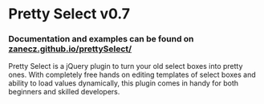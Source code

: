 # Pretty Select v0.7
### Documentation and examples can be found on [zanecz.github.io/prettySelect/](http://zanecz.github.io/prettySelect/)

Pretty Select is a jQuery plugin to turn your old select boxes into pretty ones. With completely free hands on editing templates of select boxes and ability to load values dynamically, this plugin comes in handy for both beginners and skilled developers.
